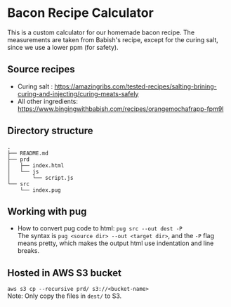 # Bacon Recipe Calculator
This is a custom calculator for our homemade bacon recipe. The measurements are taken from Babish's recipe, except for the curing salt, since we use a lower ppm (for safety).

## Source recipes
* Curing salt :
https://amazingribs.com/tested-recipes/salting-brining-curing-and-injecting/curing-meats-safely
* All other ingredients:
https://www.bingingwithbabish.com/recipes/orangemochafrapp-fpm9l

## Directory structure
```
.
├── README.md
├── prd
│   ├── index.html
│   └── js
│       └── script.js
└── src
    └── index.pug
```

## Working with pug
* How to convert pug code to html: `pug src --out dest -P`<br>
The syntax is `pug <source dir> --out <target dir>`, and the `-P` flag means pretty, which makes the output html use indentation and line breaks.

## Hosted in AWS S3 bucket
`aws s3 cp --recursive prd/ s3://<bucket-name>`<br>
Note: Only copy the files in `dest/` to S3.
